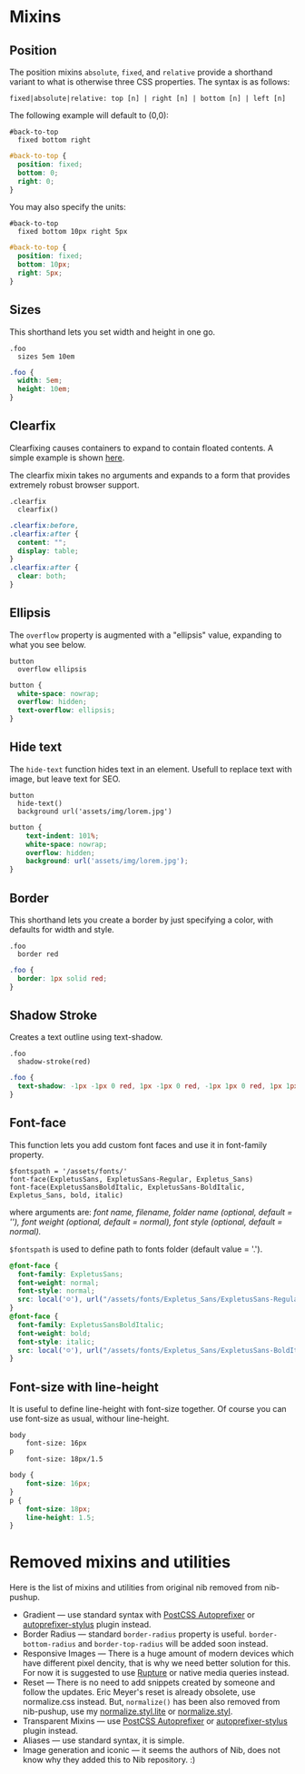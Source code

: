 # Mixins
## Position

The position mixins `absolute`, `fixed`, and `relative` provide a shorthand variant to what is otherwise three CSS properties. The syntax is as follows:

```
fixed|absolute|relative: top [n] | right [n] | bottom [n] | left [n]
```

The following example will default to (0,0):

```stylus
#back-to-top
  fixed bottom right
```

```css
#back-to-top {
  position: fixed;
  bottom: 0;
  right: 0;
}
```

You may also specify the units:

```stylus
#back-to-top
  fixed bottom 10px right 5px
```

```css
#back-to-top {
  position: fixed;
  bottom: 10px;
  right: 5px;
}
```

## Sizes
This shorthand lets you set width and height in one go.

```stylus
.foo
  sizes 5em 10em
```

```css
.foo {
  width: 5em;
  height: 10em;
}
```

## Clearfix
Clearfixing causes containers to expand to contain floated contents. A simple example is shown [here](http://learnlayout.com/clearfix.html).

The clearfix mixin takes no arguments and expands to a form that provides extremely robust browser support.

```stylus
.clearfix
  clearfix()
```

```css
.clearfix:before,
.clearfix:after {
  content: "";
  display: table;
}
.clearfix:after {
  clear: both;
}
```

## Ellipsis
The `overflow` property is augmented with a "ellipsis" value, expanding to what you see below.

```stylus
button
  overflow ellipsis
```

```css
button {
  white-space: nowrap;
  overflow: hidden;
  text-overflow: ellipsis;
}
```

## Hide text
The `hide-text` function hides text in an element. Usefull to replace text with image, but leave text for SEO.

```stylus
button
  hide-text()
  background url('assets/img/lorem.jpg')
```

```css
button {
    text-indent: 101%;
    white-space: nowrap;
    overflow: hidden;
    background: url('assets/img/lorem.jpg');
}
```

## Border
This shorthand lets you create a border by just specifying a color, with defaults for width and style.

```stylus
.foo
  border red
```

```css
.foo {
  border: 1px solid red;
}
```

## Shadow Stroke
Creates a text outline using text-shadow.

```stylus
.foo
  shadow-stroke(red)
```

```css
.foo {
  text-shadow: -1px -1px 0 red, 1px -1px 0 red, -1px 1px 0 red, 1px 1px 0 red;
}
```


## Font-face
This function lets you add custom font faces and use it in font-family property.

```stylus
$fontspath = '/assets/fonts/'
font-face(ExpletusSans, ExpletusSans-Regular, Expletus_Sans)
font-face(ExpletusSansBoldItalic, ExpletusSans-BoldItalic, Expletus_Sans, bold, italic)
```
where arguments are: *font name, filename, folder name (optional, default = ''), font weight (optional, default = normal), font style (optional, default = normal).*

`$fontspath` is used to define path to fonts folder (default value = '.').
```css
@font-face {
  font-family: ExpletusSans;
  font-weight: normal;
  font-style: normal;
  src: local('☺'), url("/assets/fonts/Expletus_Sans/ExpletusSans-Regular.woff") format('woff');
}
@font-face {
  font-family: ExpletusSansBoldItalic;
  font-weight: bold;
  font-style: italic;
  src: local('☺'), url("/assets/fonts/Expletus_Sans/ExpletusSans-BoldItalic.woff") format('woff');
}
```

## Font-size with line-height

It is useful to define line-height with font-size together. Of course you can use font-size as usual, withour line-height.

```stylus
body
    font-size: 16px
p
    font-size: 18px/1.5
```
```css
body {
    font-size: 16px;
}
p {
    font-size: 18px;
    line-height: 1.5;
}
```

# Removed mixins and utilities
Here is the list of mixins and utilities from original nib removed from nib-pushup.

- Gradient — use standard syntax with [PostCSS Autoprefixer](https://github.com/postcss/autoprefixer) or [autoprefixer-stylus](https://www.npmjs.com/package/autoprefixer-stylus) plugin instead.
- Border Radius — standard `border-radius` property is useful. `border-bottom-radius` and `border-top-radius` will be added soon instead.
- Responsive Images — There is a huge amount of modern devices which have different pixel dencity, that is why we need better solution for this. For now it is suggested to use [Rupture](https://github.com/jescalan/rupture) or native media queries instead.
- Reset — There is no need to add snippets created by someone and follow the updates. Eric Meyer's reset is already obsolete, use normalize.css instead. But, `normalize()` has been also removed from nib-pushup, use my [normalize.styl.lite](https://github.com/seleckis/normalize.styl.lite) or [normalize.styl](https://github.com/bymathias/normalize.styl).
- Transparent Mixins — use [PostCSS Autoprefixer](https://github.com/postcss/autoprefixer) or [autoprefixer-stylus](https://www.npmjs.com/package/autoprefixer-stylus) plugin instead.
- Aliases — use standard syntax, it is simple.
- Image generation and iconic — it seems the authors of Nib, does not know why they added this to Nib repository. :)
